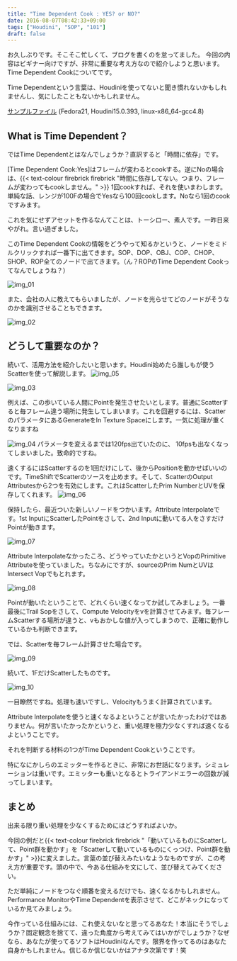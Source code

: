 ```yaml
---
title: "Time Dependent Cook : YES? or NO?"
date: 2016-08-07T08:42:33+09:00
tags: ["Houdini", "SOP", "101"]
draft: false
---
```



お久しぶりです。そこそこ忙しくて、ブログを書くのを怠ってました。
今回の内容はビギナー向けですが、非常に重要な考え方なので紹介しようと思います。Time Dependent Cookについてです。

Time Dependentという言葉は、Houdiniを使ってないと聞き慣れないかもしれませんし、気にしたこともないかもしれません。

[サンプルファイル](fxhack_TimeDpendentCook.hiplc) (Fedora21, Houdini15.0.393, linux-x86_64-gcc4.8)



## What is Time Dependent？

ではTime Dependentとはなんでしょうか？直訳すると「時間に依存」です。

[Time Dependent Cook:Yes]はフレームが変わるとcookする。逆にNoの場合は、{{< text-colour firebrick firebrick "時間に依存してない。つまり、フレームが変わってもcookしません。" >}} 1回cookすれば、それを使いまわします。単純な話、レンジが100Fの場合でYesなら100回cookします。Noなら1回のcookですみます。

これを気にせずアセットを作るなんてことは、トーシロー、素人です。一昨日来やがれ。言い過ぎました。

このTime Dependent Cookの情報をどうやって知るかというと、ノードをミドルクリックすれば一番下に出てきます。SOP、DOP、OBJ、COP、CHOP、SHOP、ROP全てのノードで出てきます。（ん？ROPのTime Dependent Cookってなんでしょうね？）

![img_01](blog_TD_001.png)

また、会社の人に教えてもらいましたが、ノードを光らせてどのノードがそうなのかを識別させることもできます。

![img_02](blog_TD_002.png)


## どうして重要なのか？

続いて、活用方法を紹介したいと思います。Houdini始めたら誰しもが使うScatterを使って解説します。
![img_05](blog_TD_005.png)

![img_03](blog_TD_003.gif)

例えば、この歩いている人間にPointを発生させたいとします。普通にScatterすると毎フレーム違う場所に発生してしまいます。これを回避するには、ScatterのパラメータにあるGenerateをIn Texture Spaceにします。一気に処理が重くなりますね

![img_04](blog_TD_004.gif)
パラメータを変えるまでは120fps出ていたのに、 10fpsも出なくなってしまいました。致命的ですね。

速くするにはScatterするのを1回だけにして、後からPositionを動かせばいいのです。TimeShiftでScatterのソースを止めます。そして、ScatterのOutput Attributesから2つを有効にします。これはScatterしたPrim NumberとUVを保存してくれます。
![img_06](blog_TD_006.png)

保持したら、最近ついた新しいノードをつかいます。Attribute Interpolateです。1st InputにScatterしたPointをさして、2nd Inputに動いてる人をさすだけPointが動きます。

![img_07](blog_TD_007.png)

Attribute Interpolateなかったころ、どうやっていたかというとVopのPrimitive Attributeを使っていました。ちなみにですが、sourceのPrim NumとUVはIntersect Vopでもとれます。

![img_08](blog_TD_008.png)

Pointが動いたということで、どれくらい速くなってか試してみましょう。一番最後にTrail Sopをさして、Compute Velocityをvを計算させてみます。毎フレームScatterする場所が違うと、vもおかしな値が入ってしまうので、正確に動作しているかも判断できます。

では、Scatterを毎フレーム計算させた場合です。

![img_09](blog_TD_009.gif)

続いて、1FだけScatterしたものです。

![img_10](blog_TD_010.gif)

一目瞭然ですね。処理も速いですし、Velocityもうまく計算されています。

Attribute Interpolateを使うと速くなるよということが言いたかったわけではありません。何が言いたかったかというと、重い処理を極力少なくすれば速くなるよということです。


それを判断する材料の1つがTime Dependent Cookということです。

特になにかしらのエミッターを作るときに、非常にお世話になります。シミュレーションは重いです。エミッターも重いとなるとトライアンドエラーの回数が減ってしまいます。


## まとめ

出来る限り重い処理を少なくするためにはどうすればよいか。

今回の例だと{{< text-colour firebrick firebrick "「動いているものにScatterして、Point群を動かす」を「Scatterして動いているものにくっつけ、Point群を動かす」" >}}に変えました。言葉の並び替えみたいなようなものですが、この考え方が重要です。頭の中で、今ある仕組みを文にして、並び替えてみてください。

ただ単純にノードをつなぐ順番を変えるだけでも、速くなるかもしれません。Performance MonitorやTime Dependentを表示させて、どこがネックになっているか見てみましょう。

今作っている仕組みには、これ使えないなと思ってるあなた！本当にそうでしょうか？固定観念を捨てて、違った角度から考えてみてはいかがでしょうか？なぜなら、あなたが使ってるソフトはHoudiniなんです。限界を作ってるのはあなた自身かもしれません。信じるか信じないかはアナタ次第です！笑